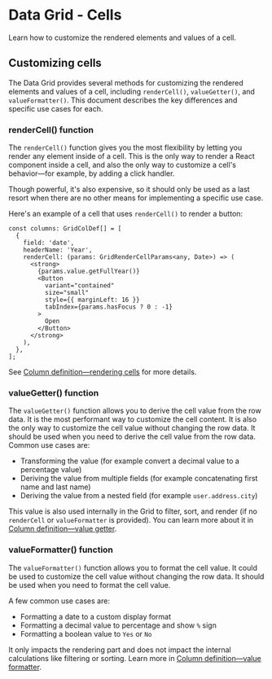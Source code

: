 # Data Grid - Cells

<p class="description">Learn how to customize the rendered elements and values of a cell.</p>

## Customizing cells

The Data Grid provides several methods for customizing the rendered elements and values of a cell, including `renderCell()`, `valueGetter()`, and `valueFormatter()`.
This document describes the key differences and specific use cases for each.

### renderCell() function

The `renderCell()` function gives you the most flexibility by letting you render any element inside of a cell.
This is the only way to render a React component inside a cell, and also the only way to customize a cell's behavior—for example, by adding a click handler.

Though powerful, it's also expensive, so it should only be used as a last resort when there are no other means for implementing a specific use case.

Here's an example of a cell that uses `renderCell()` to render a button:

```tsx
const columns: GridColDef[] = [
  {
    field: 'date',
    headerName: 'Year',
    renderCell: (params: GridRenderCellParams<any, Date>) => (
      <strong>
        {params.value.getFullYear()}
        <Button
          variant="contained"
          size="small"
          style={{ marginLeft: 16 }}
          tabIndex={params.hasFocus ? 0 : -1}
        >
          Open
        </Button>
      </strong>
    ),
  },
];
```

See [Column definition—rendering cells](/x/react-data-grid/column-definition/#rendering-cells) for more details.

### valueGetter() function

The `valueGetter()` function allows you to derive the cell value from the row data.
It is the most performant way to customize the cell content.
It is also the only way to customize the cell value without changing the row data.
It should be used when you need to derive the cell value from the row data. Common use cases are:

- Transforming the value (for example convert a decimal value to a percentage value)
- Deriving the value from multiple fields (for example concatenating first name and last name)
- Deriving the value from a nested field (for example `user.address.city`)

This value is also used internally in the Grid to filter, sort, and render (if no `renderCell` or `valueFormatter` is provided).
You can learn more about it in [Column definition—value getter](/x/react-data-grid/column-definition/#value-getter).

### valueFormatter() function

The `valueFormatter()` function allows you to format the cell value.
It could be used to customize the cell value without changing the row data.
It should be used when you need to format the cell value.

A few common use cases are:

- Formatting a date to a custom display format
- Formatting a decimal value to percentage and show `%` sign
- Formatting a boolean value to `Yes` or `No`

It only impacts the rendering part and does not impact the internal calculations like filtering or sorting.
Learn more in [Column definition—value formatter](/x/react-data-grid/column-definition/#value-formatter).
